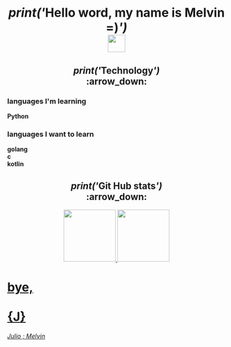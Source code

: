 <h1 align = "center"> <em>print('</em>Hello word, my name is Melvin =)<em>')</em> <br>  <img src="https://github.com/claytonjhamilton/claytonjhamilton/blob/main/images/waving_hand.gif" width="40px"></h1>
<h2 align="center"><em>print('</em>Technology<em>')</em><br>:arrow_down:</h2>
<h3> languages I'm learning </h3>
<strong>Python</strong>
<h3> languages I want to learn </h3>
<strong> golang <br> c <br> kotlin </strong>
<h2 align="center"><em>print('</em>Git Hub stats<em>')</em><br>:arrow_down:</h2>
<div align="center">
  <a href="https://github.com/benccalcyxzfi">
  <img height="120em" src="https://github-readme-stats.vercel.app/api?username=Julio-Moreira&show_icons=true&theme=dracula&include_all_commits=true&count_private=true&cache_seconds=2000"/>
  <img height="120em" src="https://github-readme-stats.vercel.app/api/top-langs/?username=Julio-Moreira&layout=compact&langs_count=7&theme=dracula&cache_seconds=2000"/>
</div>
  

  
  
  
  <h1>bye, <br><br> {J}</h1>
  <em>                                      Julio ; Melvin</em>
